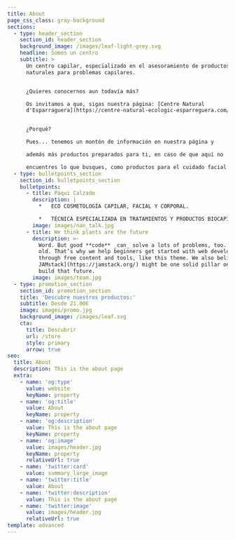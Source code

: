 ```yaml
---
title: About
page_css_class: gray-background
sections:
  - type: header_section
    section_id: header_section
    background_image: /images/leaf-light-grey.svg
    headline: Somos un centro
    subtitle: >
      Un centro capilar, especializado en el asesoramiento de productos
      naturales para problemas capilares.


      ¿Quieres conocernos aun todavía más?

      Os invitamos a que, sigas nuestra página: [Centre Natural
      d'Esparraguera](https://centre-natural-ecologic-esparreguera.com/)


      ¿Porqué?

      Pues... tenemos un montón de información en nuestra página y 

      además más productos preparados para ti, en caso de que aquí no

      encuentres lo que busques, como productos para el cuidado facial.
  - type: bulletpoints_section
    section_id: bulletpoints_section
    bulletpoints:
      - title: Paqui Calzado
        description: |
          *   ECO COSMETOLOGÍA CAPILAR, FACIAL Y CORPORAL.

          *   TÉCNICA ESPECIALIZADA EN TRATAMIENTOS Y PRODUCTOS BIOCAPILARES.
        image: images/nan_talk.jpg
      - title: We think plants are the future
        description: >-
          Word. But good **code** _can_ solve a lots of problems, too. New _and_
          old. That’s why we help beginners get started with web development
          through free content and tools, like this theme. We also believe [the
          JAMstack](https://jamstack.org/) might be one solid pillar on which we
          build that future.
        image: images/team.jpg
  - type: promotion_section
    section_id: promotion_section
    title: 'Descubre nuestros productos:'
    subtitle: Desde 21.00€
    image: images/promo.jpg
    background_image: /images/leaf.svg
    cta:
      title: Descubrir
      url: /store
      style: primary
      arrow: true
seo:
  title: About
  description: This is the about page
  extra:
    - name: 'og:type'
      value: website
      keyName: property
    - name: 'og:title'
      value: About
      keyName: property
    - name: 'og:description'
      value: This is the about page
      keyName: property
    - name: 'og:image'
      value: images/header.jpg
      keyName: property
      relativeUrl: true
    - name: 'twitter:card'
      value: summary_large_image
    - name: 'twitter:title'
      value: About
    - name: 'twitter:description'
      value: This is the about page
    - name: 'twitter:image'
      value: images/header.jpg
      relativeUrl: true
template: advanced
---
```

